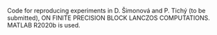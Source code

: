 Code for reproducing experiments in D. Šimonová and P. Tichý (to be submitted), ON FINITE PRECISION BLOCK LANCZOS COMPUTATIONS. MATLAB R2020b is used.
